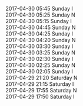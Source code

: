 2017-04-30 05:45 Sunday  I  
2017-04-30 05:25 Sunday  N  
2017-04-30 05:15 Sunday  I  
2017-04-30 04:45 Sunday  N  
2017-04-30 04:25 Sunday  I  
2017-04-30 04:20 Sunday  N  
2017-04-30 03:30 Sunday  I  
2017-04-30 03:25 Sunday  N  
2017-04-30 02:30 Sunday  I  
2017-04-30 02:25 Sunday  N  
2017-04-30 02:05 Sunday  I  
2017-04-29 21:20 Saturday  N  
2017-04-29 21:15 Saturday  I  
2017-04-29 17:55 Saturday  N  
2017-04-29 17:50 Saturday  I  
